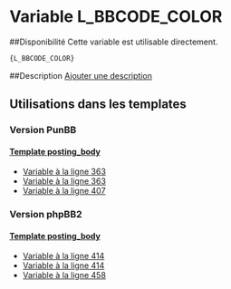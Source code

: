 # Variable L_BBCODE_COLOR

##Disponibilité
Cette variable est utilisable directement.

```html
{L_BBCODE_COLOR}
```

##Description
[Ajouter une description](https://fa-tvars.appspot.com/var/L_BBCODE_COLOR)

## Utilisations dans les templates

### Version PunBB

#### [Template posting_body](punbb/posting_body.md#readme)
* [Variable &agrave; la ligne 363](../punbb/posting_body.tpl#L363)
* [Variable &agrave; la ligne 363](../punbb/posting_body.tpl#L363)
* [Variable &agrave; la ligne 407](../punbb/posting_body.tpl#L407)

### Version phpBB2

#### [Template posting_body](subsilver/posting_body.md#readme)
* [Variable &agrave; la ligne 414](../subsilver/posting_body.tpl#L414)
* [Variable &agrave; la ligne 414](../subsilver/posting_body.tpl#L414)
* [Variable &agrave; la ligne 458](../subsilver/posting_body.tpl#L458)
